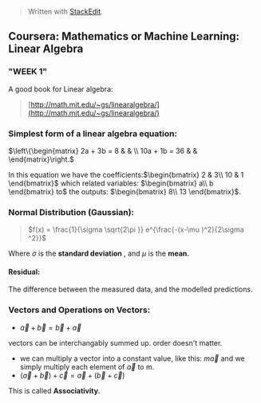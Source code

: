 


> Written with [StackEdit](https://stackedit.io/).

## Coursera: Mathematics or Machine Learning: Linear Algebra

### "WEEK 1"
A good book for Linear algebra: 
> [http://math.mit.edu/~gs/linearalgebra/](http://math.mit.edu/~gs/linearalgebra/)

### Simplest form of a linear algebra equation:
$\left\{\begin{matrix}
2a + 3b = 8 &  & \\ 
10a + 1b = 36 &  & 
\end{matrix}\right.$

In this equation we have the coefficients:$\begin{bmatrix}
2 & 3\\ 
10 & 1
\end{bmatrix}$ which related variables: $\begin{bmatrix}
a\\ 
b
\end{bmatrix} to$ the outputs: $\begin{bmatrix}
8\\ 
13
\end{bmatrix}$.
### Normal Distribution (Gaussian):
> $f(x) = \frac{1}{\sigma \sqrt{2\pi }} e^{\frac{-(x-\mu )^2}{2\sigma ^2}}$

Where $\sigma$ is the **standard deviation** , and $\mu$ is the **mean.**

#### Residual: 
The difference between the measured data, and the modelled predictions.

### Vectors and Operations on Vectors:

- $\vec{a} + \vec{b} = \vec{b} + \vec{a}$

vectors can be interchangably summed up. order doesn't matter. 

- we can multiply a vector into a constant value, like this: $m\vec{a}$ and we simply multiply each element of $\vec{a}$ to  m.  
-   $(\vec{a}+\vec{b})+\vec{c} = \vec{a} + (\vec{b} + \vec{c})$  

This is called __Associativity.__

      


